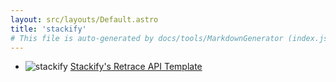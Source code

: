 ```yaml
---
layout: src/layouts/Default.astro
title: 'stackify'
# This file is auto-generated by docs/tools/MarkdownGenerator (index.js)
---
```


<ul>

<li>

![stackify](https://i.octopus.com/library/step-templates/stackify.png) [Stackify's Retrace API Template](/stackify/stackify's-retrace-api-template/)

</li>
        
</ul>
